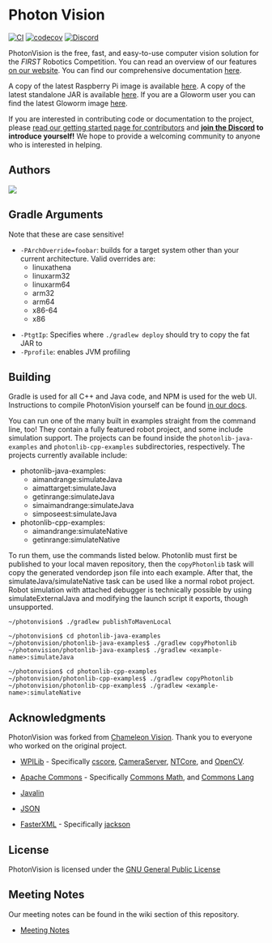 # Photon Vision

[![CI](https://github.com/PhotonVision/photonvision/workflows/CI/badge.svg)](https://github.com/PhotonVision/photonvision/actions?query=workflow%3ACI) [![codecov](https://codecov.io/gh/PhotonVision/photonvision/branch/master/graph/badge.svg)](https://codecov.io/gh/PhotonVision/photonvision) [![Discord](https://img.shields.io/discord/725836368059826228?color=%23738ADB&label=Join%20our%20Discord&logo=discord&logoColor=white)](https://discord.gg/wYxTwym)

PhotonVision is the free, fast, and easy-to-use computer vision solution for the *FIRST* Robotics Competition. You can read an overview of our features [on our website](https://photonvision.org). You can find our comprehensive documentation [here](https://docs.photonvision.org).

A copy of the latest Raspberry Pi image is available [here](https://github.com/PhotonVision/photon-pi-gen/releases). A copy of the latest standalone JAR is available [here](https://github.com/PhotonVision/photonvision/releases). If you are a Gloworm user you can find the latest Gloworm image [here](https://github.com/gloworm-vision/pi-gen/releases).

If you are interested in contributing code or documentation to the project, please [read our getting started page for contributors](https://docs.photonvision.org/en/latest/docs/contributing/index.html) and **[join the Discord](https://discord.gg/wYxTwym) to introduce yourself!** We hope to provide a welcoming community to anyone who is interested in helping.

## Authors

<a href="https://github.com/PhotonVision/photonvision/graphs/contributors">
  <img src="https://contrib.rocks/image?repo=PhotonVision/photonvision" />
</a>

## Gradle Arguments

Note that these are case sensitive!

* `-PArchOverride=foobar`: builds for a target system other than your current architecture. Valid overrides are:
    * linuxathena
    * linuxarm32
    * linuxarm64
    * arm32
    * arm64
    * x86-64
    * x86
- `-PtgtIp`: Specifies where `./gradlew deploy` should try to copy the fat JAR to
- `-Pprofile`: enables JVM profiling

## Building

Gradle is used for all C++ and Java code, and NPM is used for the web UI. Instructions to compile PhotonVision yourself can be found [in our docs](https://docs.photonvision.org/en/latest/docs/contributing/photonvision/build-instructions.html?highlight=npm%20install#compiling-instructions).

You can run one of the many built in examples straight from the command line, too! They contain a fully featured robot project, and some include simulation support. The projects can be found inside the `photonlib-java-examples` and `photonlib-cpp-examples` subdirectories, respectively. The projects currently available include:

- photonlib-java-examples:
  - aimandrange:simulateJava
  - aimattarget:simulateJava
  - getinrange:simulateJava
  - simaimandrange:simulateJava
  - simposeest:simulateJava
- photonlib-cpp-examples:
  - aimandrange:simulateNative
  - getinrange:simulateNative

To run them, use the commands listed below. Photonlib must first be published to your local maven repository, then the `copyPhotonlib` task will copy the generated vendordep json file into each example. After that, the simulateJava/simulateNative task can be used like a normal robot project. Robot simulation with attached debugger is technically possible by using simulateExternalJava and modifying the launch script it exports, though unsupported.

```
~/photonvision$ ./gradlew publishToMavenLocal

~/photonvision$ cd photonlib-java-examples
~/photonvision/photonlib-java-examples$ ./gradlew copyPhotonlib
~/photonvision/photonlib-java-examples$ ./gradlew <example-name>:simulateJava

~/photonvision$ cd photonlib-cpp-examples
~/photonvision/photonlib-cpp-examples$ ./gradlew copyPhotonlib
~/photonvision/photonlib-cpp-examples$ ./gradlew <example-name>:simulateNative
```


## Acknowledgments
PhotonVision was forked from [Chameleon Vision](https://github.com/Chameleon-Vision/chameleon-vision/). Thank you to everyone who worked on the original project.


* [WPILib](https://github.com/wpilibsuite) - Specifically [cscore](https://github.com/wpilibsuite/allwpilib/tree/master/cscore), [CameraServer](https://github.com/wpilibsuite/allwpilib/tree/master/cameraserver), [NTCore](https://github.com/wpilibsuite/allwpilib/tree/master/ntcore), and [OpenCV](https://github.com/wpilibsuite/thirdparty-opencv).

* [Apache Commons](https://commons.apache.org/) - Specifically [Commons Math](https://commons.apache.org/proper/commons-math/), and [Commons Lang](https://commons.apache.org/proper/commons-lang/)

* [Javalin](https://javalin.io/)

* [JSON](https://json.org)

* [FasterXML](https://github.com/FasterXML) - Specifically [jackson](https://github.com/FasterXML/jackson)

## License
PhotonVision is licensed under the [GNU General Public License](https://www.gnu.org/licenses/gpl-3.0.html)

## Meeting Notes
Our meeting notes can be found in the wiki section of this repository.

* [Meeting Notes](https://github.com/PhotonVision/photonvision/wiki/PhotonVision-Meeting-Notes)
